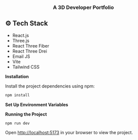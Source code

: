 
  <h3 align="center">A 3D Developer Portfolio</h3>


## <a name="tech-stack">⚙️ Tech Stack</a>

- React.js
- Three.js
- React Three Fiber
- React Three Drei
- Email JS
- Vite
- Tailwind CSS


**Installation**

Install the project dependencies using npm:

```bash
npm install
```

**Set Up Environment Variables**


**Running the Project**

```bash
npm run dev
```

Open [http://localhost:5173](http://localhost:5173) in your browser to view the project.

